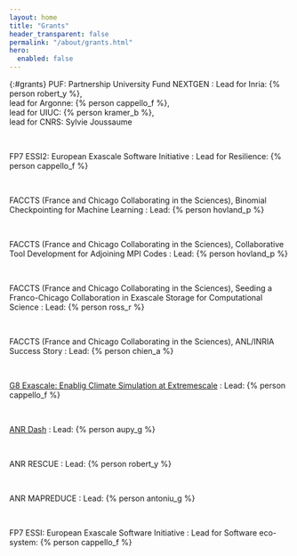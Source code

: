 ```yaml
---
layout: home
title: "Grants"
header_transparent: false
permalink: "/about/grants.html"
hero:
  enabled: false
---
```


{:#grants}
PUF: Partnership University Fund NEXTGEN
: Lead for Inria: {% person robert_y %},<br />  lead for Argonne: {% person cappello_f %},<br />  lead for UIUC: {% person kramer_b %},<br />  lead for CNRS: Sylvie Joussaume

<br>

FP7 ESSI2: European Exascale Software Initiative
: Lead for Resilience: {% person cappello_f %}

<br>

FACCTS (France and Chicago Collaborating in the Sciences), Binomial Checkpointing for Machine Learning
: Lead: {% person hovland_p %}

<br>

FACCTS (France and Chicago Collaborating in the Sciences), Collaborative Tool Development for Adjoining MPI Codes
: Lead: {% person hovland_p %}

<br>

FACCTS (France and Chicago Collaborating in the Sciences), Seeding a Franco-Chicago Collaboration in Exascale Storage for Computational Science
: Lead: {% person ross_r %}

<br>

FACCTS (France and Chicago Collaborating in the Sciences), ANL/INRIA Success Story
: Lead: {% person chien_a %}

<br>

[G8 Exascale: Enablig Climate Simulation at Extremescale](https://wiki.cites.illinois.edu/wiki/)
: Lead: {% person cappello_f %}

<br>

[ANR Dash](https://project.inria.fr/dash/)
: Lead: {% person aupy_g %}

<br>

ANR RESCUE
: Lead: {% person robert_y %}

<br>

ANR MAPREDUCE
: Lead: {% person antoniu_g %}

<br>

FP7 ESSI: European Exascale Software Initiative
: Lead for Software eco-system: {% person cappello_f %}

